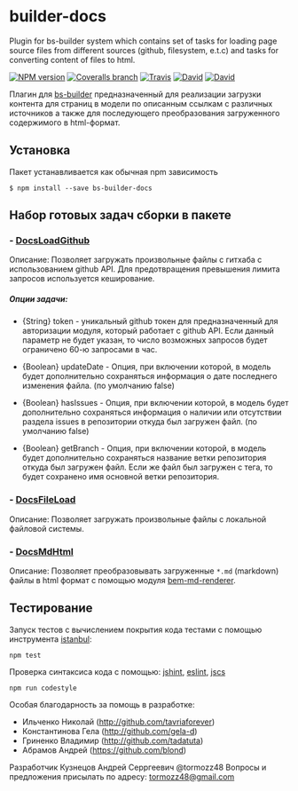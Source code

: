 # builder-docs
Plugin for bs-builder system which contains set of tasks for loading page source files
from different sources (github, filesystem, e.t.c) and tasks for converting content of files to html.

[![NPM version](http://img.shields.io/npm/v/builder-docs.svg?style=flat)](http://www.npmjs.org/package/builder-docs)
[![Coveralls branch](https://img.shields.io/coveralls/bem-site/builder-docs/master.svg)](https://coveralls.io/r/bem-site/builder-docs?branch=master)
[![Travis](https://img.shields.io/travis/bem-site/builder-docs.svg)](https://travis-ci.org/bem-site/builder-docs)
[![David](https://img.shields.io/david/bem-site/builder-docs.svg)](https://david-dm.org/bem-site/builder-docs)
[![David](https://img.shields.io/david/dev/bem-site/builder-docs.svg)](https://david-dm.org/bem-site/builder-docs#info=devDependencies)

Плагин для [bs-builder](https://www.npmjs.com/package/bs-builder-core) предназначенный для реализации загрузки 
контента для страниц в модели по описанным ссылкам с различных источников а также для последующего 
преобразования загруженного содержимого в html-формат.

## Установка

Пакет устанавливается как обычная npm зависимость
```
$ npm install --save bs-builder-docs
```

## Набор готовых задач сборки в пакете

### - [DocsLoadGithub](./src/tasks/docs-gh-load.es6)

Описание: Позволяет загружать произвольные файлы с гитхаба с использованием github API.
Для предотвращения превышения лимита запросов используется кеширование.

##### Опции задачи:
* {String} token - уникальный github токен для предназначенный для авторизации модуля, который 
работает с github API. Если данный параметр не будет указан, то число возможных запросов 
будет ограничено 60-ю запросами в час.

* {Boolean} updateDate - Опция, при включении которой, в модель будет дополнительно сохраняться 
информация о дате последнего изменения файла. (по умолчанию false)

* {Boolean} hasIssues - Опция, при включении которой, в модель будет дополнительно сохраняться
информация о наличии или отсутствии раздела issues в репозитории откуда был загружен файл. (по умолчанию false)

* {Boolean} getBranch - Опция, при включении которой, в модель будет дополнительно сохраняться
название ветки репозитория откуда был загружен файл. Если же файл был загружен с тега, то будет
сохранено имя основной ветки репозитория.

### - [DocsFileLoad](./src/tasks/docs-file-load.es6)

Описание: Позволяет загружать произвольные файлы с локальной файловой системы.

### - [DocsMdHtml](./src/tasks/docs-md-html.es6)

Описание: Позволяет преобразовывать загруженные `*.md` (markdown) файлы в html формат с помощью
модуля [bem-md-renderer](https://www.npmjs.com/package/bem-md-renderer).

## Тестирование

Запуск тестов с вычислением покрытия кода тестами с помощью инструмента [istanbul](https://www.npmjs.com/package/istanbul):
```
npm test
```

Проверка синтаксиса кода с помощью: 
[jshint](https://www.npmjs.com/package/jshint),
[eslint](https://www.npmjs.com/package/eslint),
[jscs](https://www.npmjs.com/package/jscs)

```
npm run codestyle
```

Особая благодарность за помощь в разработке:

* Ильченко Николай (http://github.com/tavriaforever)
* Константинова Гела (http://github.com/gela-d)
* Гриненко Владимир (http://github.com/tadatuta)
* Абрамов Андрей (https://github.com/blond)

Разработчик Кузнецов Андрей Серргеевич @tormozz48
Вопросы и предложения присылать по адресу: tormozz48@gmail.com
